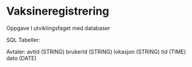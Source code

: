 # Vaksineregistrering
Oppgave I utviklingsfaget med databaser


SQL Tabeller:

Avtaler:
avtId (STRING)
brukerId (STRING)
lokasjon (STRING)
tid (TIME)
dato (DATE)
